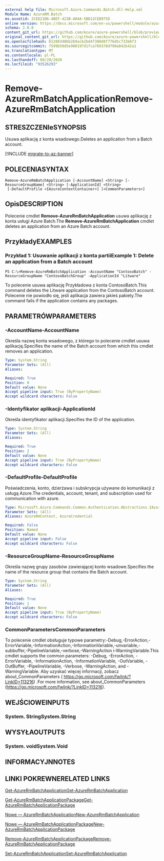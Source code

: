 ```yaml
---
external help file: Microsoft.Azure.Commands.Batch.dll-Help.xml
Module Name: AzureRM.Batch
ms.assetid: 2CED21D6-4BEF-423B-A04A-5B812CEB975D
online version: https://docs.microsoft.com/en-us/powershell/module/azurerm.batch/remove-azurermbatchapplication
schema: 2.0.0
content_git_url: https://github.com/Azure/azure-powershell/blob/preview/src/ResourceManager/AzureBatch/Commands.Batch/help/Remove-AzureRmBatchApplication.md
original_content_git_url: https://github.com/Azure/azure-powershell/blob/preview/src/ResourceManager/AzureBatch/Commands.Batch/help/Remove-AzureRmBatchApplication.md
ms.openlocfilehash: 61288340bb2b9acb2bd47388d8f776d5c732b6f3
ms.sourcegitcommit: f599b50d5e980197d1fca769378df90a842b42a1
ms.translationtype: MT
ms.contentlocale: pl-PL
ms.lasthandoff: 08/20/2020
ms.locfileid: "93526293"
---
```

# <span data-ttu-id="7500b-101">Remove-AzureRmBatchApplication</span><span class="sxs-lookup"><span data-stu-id="7500b-101">Remove-AzureRmBatchApplication</span></span>

## <span data-ttu-id="7500b-102">STRESZCZENIe</span><span class="sxs-lookup"><span data-stu-id="7500b-102">SYNOPSIS</span></span>
<span data-ttu-id="7500b-103">Usuwa aplikację z konta wsadowego.</span><span class="sxs-lookup"><span data-stu-id="7500b-103">Deletes an application from a Batch account.</span></span>

[!INCLUDE [migrate-to-az-banner](../../includes/migrate-to-az-banner.md)]

## <span data-ttu-id="7500b-104">POLECENIA</span><span class="sxs-lookup"><span data-stu-id="7500b-104">SYNTAX</span></span>

```
Remove-AzureRmBatchApplication [-AccountName] <String> [-ResourceGroupName] <String> [-ApplicationId] <String>
 [-DefaultProfile <IAzureContextContainer>] [<CommonParameters>]
```

## <span data-ttu-id="7500b-105">Opis</span><span class="sxs-lookup"><span data-stu-id="7500b-105">DESCRIPTION</span></span>
<span data-ttu-id="7500b-106">Polecenie cmdlet **Remove-AzureRmBatchApplication** usuwa aplikację z konta usługi Azure Batch.</span><span class="sxs-lookup"><span data-stu-id="7500b-106">The **Remove-AzureRmBatchApplication** cmdlet deletes an application from an Azure Batch account.</span></span>

## <span data-ttu-id="7500b-107">Przykłady</span><span class="sxs-lookup"><span data-stu-id="7500b-107">EXAMPLES</span></span>

### <span data-ttu-id="7500b-108">Przykład 1: Usuwanie aplikacji z konta partii</span><span class="sxs-lookup"><span data-stu-id="7500b-108">Example 1: Delete an application from a Batch account</span></span>
```
PS C:\>Remove-AzureRmBatchApplication -AccountName "ContosoBatch" -ResourceGroupName "ContosoBatchGroup" -ApplicationId "Litware"
```

<span data-ttu-id="7500b-109">To polecenie usuwa aplikację Przykładowa z konta ContosoBatch.</span><span class="sxs-lookup"><span data-stu-id="7500b-109">This command deletes the Litware application from the ContosoBatch account.</span></span>
<span data-ttu-id="7500b-110">Polecenie nie powiodło się, jeśli aplikacja zawiera jakieś pakiety.</span><span class="sxs-lookup"><span data-stu-id="7500b-110">The command fails if the application contains any packages.</span></span>

## <span data-ttu-id="7500b-111">PARAMETRÓW</span><span class="sxs-lookup"><span data-stu-id="7500b-111">PARAMETERS</span></span>

### <span data-ttu-id="7500b-112">-AccountName</span><span class="sxs-lookup"><span data-stu-id="7500b-112">-AccountName</span></span>
<span data-ttu-id="7500b-113">Określa nazwę konta wsadowego, z którego to polecenie cmdlet usuwa aplikację.</span><span class="sxs-lookup"><span data-stu-id="7500b-113">Specifies the name of the Batch account from which this cmdlet removes an application.</span></span>

```yaml
Type: System.String
Parameter Sets: (All)
Aliases:

Required: True
Position: 0
Default value: None
Accept pipeline input: True (ByPropertyName)
Accept wildcard characters: False
```

### <span data-ttu-id="7500b-114">-Identyfikator aplikacji</span><span class="sxs-lookup"><span data-stu-id="7500b-114">-ApplicationId</span></span>
<span data-ttu-id="7500b-115">Określa identyfikator aplikacji.</span><span class="sxs-lookup"><span data-stu-id="7500b-115">Specifies the ID of the application.</span></span>

```yaml
Type: System.String
Parameter Sets: (All)
Aliases:

Required: True
Position: 2
Default value: None
Accept pipeline input: True (ByPropertyName)
Accept wildcard characters: False
```

### <span data-ttu-id="7500b-116">-DefaultProfile</span><span class="sxs-lookup"><span data-stu-id="7500b-116">-DefaultProfile</span></span>
<span data-ttu-id="7500b-117">Poświadczenia, konto, dzierżawa i subskrypcja używane do komunikacji z usługą Azure.</span><span class="sxs-lookup"><span data-stu-id="7500b-117">The credentials, account, tenant, and subscription used for communication with azure.</span></span>

```yaml
Type: Microsoft.Azure.Commands.Common.Authentication.Abstractions.IAzureContextContainer
Parameter Sets: (All)
Aliases: AzureRmContext, AzureCredential

Required: False
Position: Named
Default value: None
Accept pipeline input: False
Accept wildcard characters: False
```

### <span data-ttu-id="7500b-118">-ResourceGroupName</span><span class="sxs-lookup"><span data-stu-id="7500b-118">-ResourceGroupName</span></span>
<span data-ttu-id="7500b-119">Określa nazwę grupy zasobów zawierającej konto wsadowe.</span><span class="sxs-lookup"><span data-stu-id="7500b-119">Specifies the name of the resource group that contains the Batch account.</span></span>

```yaml
Type: System.String
Parameter Sets: (All)
Aliases:

Required: True
Position: 1
Default value: None
Accept pipeline input: True (ByPropertyName)
Accept wildcard characters: False
```

### <span data-ttu-id="7500b-120">CommonParameters</span><span class="sxs-lookup"><span data-stu-id="7500b-120">CommonParameters</span></span>
<span data-ttu-id="7500b-121">To polecenie cmdlet obsługuje typowe parametry:-Debug,-ErrorAction,-ErrorVariable,-InformationAction,-InformationVariable,-unvariable,-subbuffer,-PipelineVariable,-verbose,-WarningAction i-WarningVariable.</span><span class="sxs-lookup"><span data-stu-id="7500b-121">This cmdlet supports the common parameters: -Debug, -ErrorAction, -ErrorVariable, -InformationAction, -InformationVariable, -OutVariable, -OutBuffer, -PipelineVariable, -Verbose, -WarningAction, and -WarningVariable.</span></span> <span data-ttu-id="7500b-122">Aby uzyskać więcej informacji, zobacz about_CommonParameters ( https://go.microsoft.com/fwlink/?LinkID=113216) .</span><span class="sxs-lookup"><span data-stu-id="7500b-122">For more information, see about_CommonParameters (https://go.microsoft.com/fwlink/?LinkID=113216).</span></span>

## <span data-ttu-id="7500b-123">WEJŚCIOWE</span><span class="sxs-lookup"><span data-stu-id="7500b-123">INPUTS</span></span>

### <span data-ttu-id="7500b-124">System. String</span><span class="sxs-lookup"><span data-stu-id="7500b-124">System.String</span></span>

## <span data-ttu-id="7500b-125">WYSYŁA</span><span class="sxs-lookup"><span data-stu-id="7500b-125">OUTPUTS</span></span>

### <span data-ttu-id="7500b-126">System. void</span><span class="sxs-lookup"><span data-stu-id="7500b-126">System.Void</span></span>

## <span data-ttu-id="7500b-127">INFORMACYJN</span><span class="sxs-lookup"><span data-stu-id="7500b-127">NOTES</span></span>

## <span data-ttu-id="7500b-128">LINKI POKREWNE</span><span class="sxs-lookup"><span data-stu-id="7500b-128">RELATED LINKS</span></span>

[<span data-ttu-id="7500b-129">Get-AzureRmBatchApplication</span><span class="sxs-lookup"><span data-stu-id="7500b-129">Get-AzureRmBatchApplication</span></span>](./Get-AzureRmBatchApplication.md)

[<span data-ttu-id="7500b-130">Get-AzureRmBatchApplicationPackage</span><span class="sxs-lookup"><span data-stu-id="7500b-130">Get-AzureRmBatchApplicationPackage</span></span>](./Get-AzureRmBatchApplicationPackage.md)

[<span data-ttu-id="7500b-131">Nowe — AzureRmBatchApplication</span><span class="sxs-lookup"><span data-stu-id="7500b-131">New-AzureRmBatchApplication</span></span>](./New-AzureRmBatchApplication.md)

[<span data-ttu-id="7500b-132">Nowe — AzureRmBatchApplicationPackage</span><span class="sxs-lookup"><span data-stu-id="7500b-132">New-AzureRmBatchApplicationPackage</span></span>](./New-AzureRmBatchApplicationPackage.md)

[<span data-ttu-id="7500b-133">Remove-AzureRmBatchApplicationPackage</span><span class="sxs-lookup"><span data-stu-id="7500b-133">Remove-AzureRmBatchApplicationPackage</span></span>](./Remove-AzureRmBatchApplicationPackage.md)

[<span data-ttu-id="7500b-134">Set-AzureRmBatchApplication</span><span class="sxs-lookup"><span data-stu-id="7500b-134">Set-AzureRmBatchApplication</span></span>](./Set-AzureRmBatchApplication.md)


